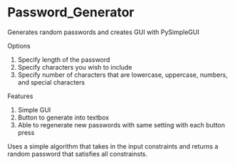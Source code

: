 # Password_Generator
Generates random passwords and creates GUI with PySimpleGUI

Options
1. Specify length of the password
2. Specify characters you wish to include
3. Specify number of characters that are lowercase, uppercase, numbers, and special characters

Features
1. Simple GUI
2. Button to generate into textbox
3. Able to regenerate new passwords with same setting with each button press

Uses a simple algorithm that takes in the input constraints and returns a random password that satisfies all constrainsts.
